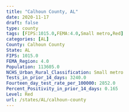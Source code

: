 ```yaml
---
title: "Calhoun County, AL"
date: 2020-11-17
draft: false
type: county
tags: [FIPS:1015.0,FEMA:4.0,Small metro,Red]
categories: [AL]
County: Calhoun County
State: AL
FIPS: 1015.0
FEMA_Region: 4.0
Population: 113605.0
NCHS_Urban_Rural_Classification: Small metro
Tests_in_prior_14_days: 3240.0
Fourteen_day_test_rate_per_100000: 2852.0
Percent_Positivity_in_prior_14_days: 0.165
Level: Red
url: /states/AL/calhoun-county
---
```




